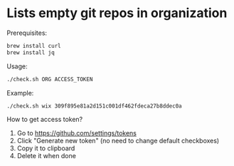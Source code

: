 # Lists empty git repos in organization

Prerequisites:
```sh
brew install curl
brew install jq
````

Usage:
```sh
./check.sh ORG ACCESS_TOKEN
```

Example:
```sh
./check.sh wix 309f895e81a2d151c001df462fdeca27b8ddec0a
```

How to get access token?
 1. Go to https://github.com/settings/tokens
 2. Click "Generate new token" (no need to change default checkboxes)
 3. Copy it to clipboard
 4. Delete it when done
